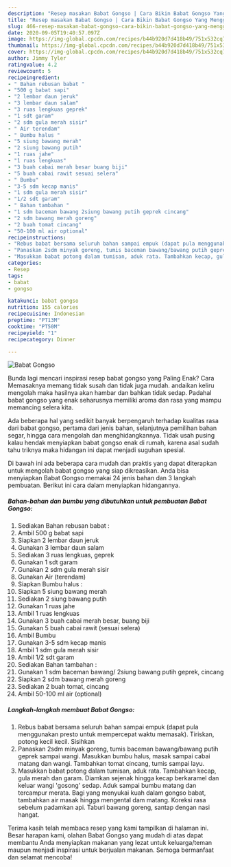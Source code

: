 ```yaml
---
description: "Resep masakan Babat Gongso | Cara Bikin Babat Gongso Yang Menggugah Selera"
title: "Resep masakan Babat Gongso | Cara Bikin Babat Gongso Yang Menggugah Selera"
slug: 466-resep-masakan-babat-gongso-cara-bikin-babat-gongso-yang-menggugah-selera
date: 2020-09-05T19:40:57.097Z
image: https://img-global.cpcdn.com/recipes/b44b920d7d418b49/751x532cq70/babat-gongso-foto-resep-utama.jpg
thumbnail: https://img-global.cpcdn.com/recipes/b44b920d7d418b49/751x532cq70/babat-gongso-foto-resep-utama.jpg
cover: https://img-global.cpcdn.com/recipes/b44b920d7d418b49/751x532cq70/babat-gongso-foto-resep-utama.jpg
author: Jimmy Tyler
ratingvalue: 4.2
reviewcount: 5
recipeingredient:
- " Bahan rebusan babat "
- "500 g babat sapi"
- "2 lembar daun jeruk"
- "3 lembar daun salam"
- "3 ruas lengkuas geprek"
- "1 sdt garam"
- "2 sdm gula merah sisir"
- " Air terendam"
- " Bumbu halus "
- "5 siung bawang merah"
- "2 siung bawang putih"
- "1 ruas jahe"
- "1 ruas lengkuas"
- "3 buah cabai merah besar buang biji"
- "5 buah cabai rawit sesuai selera"
- " Bumbu"
- "3-5 sdm kecap manis"
- "1 sdm gula merah sisir"
- "1/2 sdt garam"
- " Bahan tambahan "
- "1 sdm baceman bawang 2siung bawang putih geprek cincang"
- "2 sdm bawang merah goreng"
- "2 buah tomat cincang"
- "50-100 ml air optional"
recipeinstructions:
- "Rebus babat bersama seluruh bahan sampai empuk (dapat pula menggunakan presto untuk mempercepat waktu memasak). Tiriskan, potong kecil kecil. Sisihkan"
- "Panaskan 2sdm minyak goreng, tumis baceman bawang/bawang putih geprek sampai wangi. Masukkan bumbu halus, masak sampai cabai matang dan wangi. Tambahkan tomat cincang, tumis sampai layu."
- "Masukkan babat potong dalam tumisan, aduk rata. Tambahkan kecap, gula merah dan garam. Diamkan sejenak hingga kecap berkaramel dan keluar wangi &#39;gosong&#39; sedap. Aduk sampai bumbu matang dan tercampur merata. Bagi yang menyukai kuah dalam gongso babat, tambahkan air masak hingga mengental dam matang. Koreksi rasa sebelum padamkan api. Taburi bawang goreng, santap dengan nasi hangat."
categories:
- Resep
tags:
- babat
- gongso

katakunci: babat gongso 
nutrition: 155 calories
recipecuisine: Indonesian
preptime: "PT13M"
cooktime: "PT50M"
recipeyield: "1"
recipecategory: Dinner

---
```



![Babat Gongso](https://img-global.cpcdn.com/recipes/b44b920d7d418b49/751x532cq70/babat-gongso-foto-resep-utama.jpg)

Bunda lagi mencari inspirasi resep babat gongso yang Paling Enak? Cara Memasaknya memang tidak susah dan tidak juga mudah. andaikan keliru mengolah maka hasilnya akan hambar dan bahkan tidak sedap. Padahal babat gongso yang enak seharusnya memiliki aroma dan rasa yang mampu memancing selera kita.

Ada beberapa hal yang sedikit banyak berpengaruh terhadap kualitas rasa dari babat gongso, pertama dari jenis bahan, selanjutnya pemilihan bahan segar, hingga cara mengolah dan menghidangkannya. Tidak usah pusing kalau hendak menyiapkan babat gongso enak di rumah, karena asal sudah tahu triknya maka hidangan ini dapat menjadi suguhan spesial.




Di bawah ini ada beberapa cara mudah dan praktis yang dapat diterapkan untuk mengolah babat gongso yang siap dikreasikan. Anda bisa menyiapkan Babat Gongso memakai 24 jenis bahan dan 3 langkah pembuatan. Berikut ini cara dalam menyiapkan hidangannya.

<!--inarticleads1-->

##### Bahan-bahan dan bumbu yang dibutuhkan untuk pembuatan Babat Gongso:

1. Sediakan  Bahan rebusan babat :
1. Ambil 500 g babat sapi
1. Siapkan 2 lembar daun jeruk
1. Gunakan 3 lembar daun salam
1. Sediakan 3 ruas lengkuas, geprek
1. Gunakan 1 sdt garam
1. Gunakan 2 sdm gula merah sisir
1. Gunakan  Air (terendam)
1. Siapkan  Bumbu halus :
1. Siapkan 5 siung bawang merah
1. Sediakan 2 siung bawang putih
1. Gunakan 1 ruas jahe
1. Ambil 1 ruas lengkuas
1. Gunakan 3 buah cabai merah besar, buang biji
1. Gunakan 5 buah cabai rawit (sesuai selera)
1. Ambil  Bumbu
1. Gunakan 3-5 sdm kecap manis
1. Ambil 1 sdm gula merah sisir
1. Ambil 1/2 sdt garam
1. Sediakan  Bahan tambahan :
1. Gunakan 1 sdm baceman bawang/ 2siung bawang putih geprek, cincang
1. Siapkan 2 sdm bawang merah goreng
1. Sediakan 2 buah tomat, cincang
1. Ambil 50-100 ml air (optional)




<!--inarticleads2-->

##### Langkah-langkah membuat Babat Gongso:

1. Rebus babat bersama seluruh bahan sampai empuk (dapat pula menggunakan presto untuk mempercepat waktu memasak). Tiriskan, potong kecil kecil. Sisihkan
1. Panaskan 2sdm minyak goreng, tumis baceman bawang/bawang putih geprek sampai wangi. Masukkan bumbu halus, masak sampai cabai matang dan wangi. Tambahkan tomat cincang, tumis sampai layu.
1. Masukkan babat potong dalam tumisan, aduk rata. Tambahkan kecap, gula merah dan garam. Diamkan sejenak hingga kecap berkaramel dan keluar wangi &#39;gosong&#39; sedap. Aduk sampai bumbu matang dan tercampur merata. Bagi yang menyukai kuah dalam gongso babat, tambahkan air masak hingga mengental dam matang. Koreksi rasa sebelum padamkan api. Taburi bawang goreng, santap dengan nasi hangat.




Terima kasih telah membaca resep yang kami tampilkan di halaman ini. Besar harapan kami, olahan Babat Gongso yang mudah di atas dapat membantu Anda menyiapkan makanan yang lezat untuk keluarga/teman maupun menjadi inspirasi untuk berjualan makanan. Semoga bermanfaat dan selamat mencoba!
